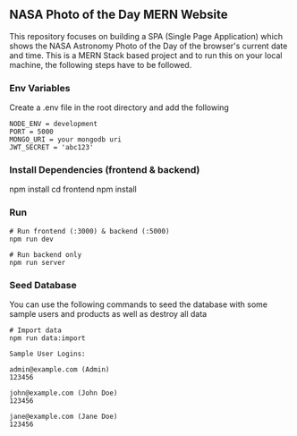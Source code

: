 ## NASA Photo of the Day MERN Website

This repository focuses on building a SPA (Single Page Application) which shows the NASA Astronomy Photo of the Day of the browser's current date and time.
This is a MERN Stack based project and to run this on your local machine, the following steps have to be followed.
### Env Variables
Create a .env file in the root directory and add the following
```
NODE_ENV = development
PORT = 5000
MONGO_URI = your mongodb uri
JWT_SECRET = 'abc123'
```

### Install Dependencies (frontend & backend)
npm install
cd frontend
npm install

### Run
```
# Run frontend (:3000) & backend (:5000)
npm run dev

# Run backend only
npm run server
```

### Seed Database
You can use the following commands to seed the database with some sample users and products as well as destroy all data
```
# Import data
npm run data:import
```

```
Sample User Logins:

admin@example.com (Admin)
123456

john@example.com (John Doe)
123456

jane@example.com (Jane Doe)
123456

